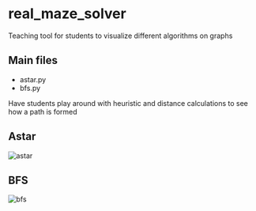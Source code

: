 # real_maze_solver
Teaching tool for students to visualize different algorithms on graphs


## Main files  
- astar.py  
- bfs.py

Have students play around with heuristic and distance calculations to see how a path is formed

## Astar
![astar](https://github.com/kyle1james/real_maze_solver/blob/master/man_maze_astar1_pic.jpg)

## BFS
![bfs](https://github.com/kyle1james/real_maze_solver/blob/master/maze1_bfs.jpg)
